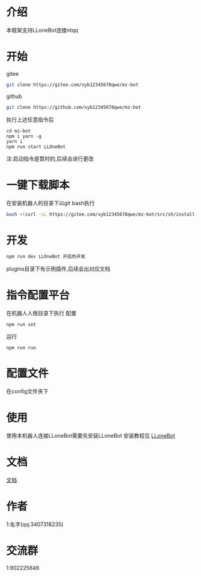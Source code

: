 # 介绍
本框架支持LLoneBot连接ntqq
# 开始
gitee
```sh
git clone https://gitee.com/xyb12345678qwe/mz-bot
```
github
```sh
git clone https://github.com/xyb12345678qwe/mz-bot
```
执行上述任意指令后
```
cd mz-bot
npm i yarn -g
yarn i
npm run start LLOneBot
```
注:启动指令是暂时的,后续会进行更改
# 一键下载脚本
在安装机器人的目录下以git bash执行
```sh
bash <(curl -sL https://gitee.com/xyb12345678qwe/mz-bot/src/sh/install.sh)
```
# 开发
```sh
npm run dev LLOneBot 开启热开发
```
plugins目录下有示例插件,后续会出对应文档
# 指令配置平台
在机器人人根目录下执行
配置
```
npm run set
```
运行
```
npm run run
```
# 配置文件
在config文件夹下
# 使用
使用本机器人连接LLoneBot需要先安装LLoneBot
安装教程见 [LLoneBot](https://boke.mzbs.top/index.php/2024/07/08/%e5%ae%89%e8%a3%85llonebot/)

# 文档
[文档](https://docs.mzbs.top/)

# 作者
1:名字(qq:3407318235)
# 交流群
1:902225646
